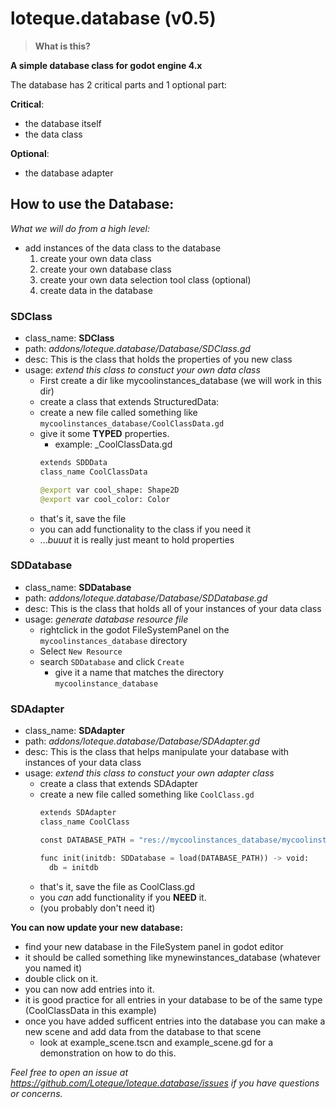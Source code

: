 # loteque.database (v0.5)
> __What is this?__

__A simple database class for godot engine 4.x__

The database has 2 critical parts and 1 optional part:

__Critical__:
- the database itself
- the data class

__Optional__:
- the database adapter

## How to use the Database:

_What we will do from a high level:_
- add instances of the data class to the database
  1. create your own data class
  2. create your own database class
  3. create your own data selection tool class (optional)
  4. create data in the database

### SDClass
- class_name: __SDClass__
- path: _addons/loteque.database/Database/SDClass.gd_
- desc: This is the class that holds the properties of you new class
- usage: _extend this class to constuct your own data class_
  - First create a dir like mycoolinstances_database (we will work in this dir)
  - create a class that extends StructuredData:
  - create a new file called something like `mycoolinstances_database/CoolClassData.gd`
  - give it some __TYPED__ properties.
    - example: _CoolClassData.gd
    ```python
    extends SDDData
    class_name CoolClassData

    @export var cool_shape: Shape2D
    @export var cool_color: Color
    ```
  - that's it, save the file
  - you can add functionality to the class if you need it
  - ..._buuut_ it is really just meant to hold properties
### SDDatabase
- class_name: __SDDatabase__
- path: _addons/loteque.database/Database/SDDatabase.gd_
- desc: This is the class that holds all of your instances of your data class
- usage: _generate database resource file_
  - rightclick in the godot FileSystemPanel on the `mycoolinstances_database` directory
  - Select `New Resource`
  - search `SDDatabase` and click `Create`
    - give it a name that matches the directory `mycoolinstance_database`
### SDAdapter
  - class_name: __SDAdapter__
  - path: _addons/loteque.database/Database/SDAdapter.gd_
  - desc: This is the class that helps manipulate your database with instances of your data class
  - usage: _extend this class to constuct your own adapter class_
    - create a class that extends SDAdapter
    - create a new file called something like `CoolClass.gd`
      ```python
      extends SDAdapter
      class_name CoolClass

      const DATABASE_PATH = "res://mycoolinstances_database/mycoolinstances_database.tres"

      func init(initdb: SDDatabase = load(DATABASE_PATH)) -> void:
        db = initdb

      ```
    - that's it, save the file as CoolClass.gd
    - you _can_ add functionality if you __NEED__ it.
    - (you probably don't need it)
  
__You can now update your new database:__
  - find your new database in the FileSystem panel in godot editor
  - it should be called something like mynewinstances_database (whatever you named it)
  - double click on it.
  - you can now add entries into it.
  - it is good practice for all entries in your database to be of the same type (CoolClassData in this example)
  - once you have added sufficent entries into the database you can make a new scene and add data from the database to that scene
    - look at example_scene.tscn and example_scene.gd for a demonstration on how to do this.

_Feel free to open an issue at https://github.com/Loteque/loteque.database/issues if you have questions or concerns._
